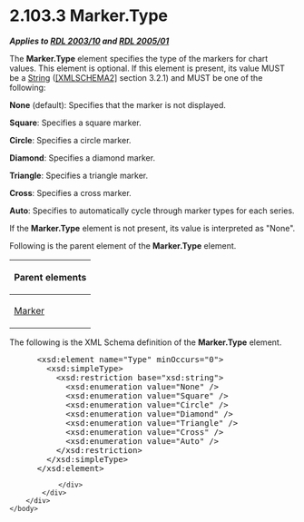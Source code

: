 <html dir="LTR" xmlns:mshelp="http://msdn.microsoft.com/mshelp" xmlns:ddue="http://ddue.schemas.microsoft.com/authoring/2003/5" xmlns:xlink="http://www.w3.org/1999/xlink" xmlns:tool="http://www.microsoft.com/tooltip">
    <head>
        <meta http-equiv="Content-Type" content="text/html; CHARSET=utf-8"></meta>
        <meta name="save" content="history"></meta>
        <title>2.103.3 Marker.Type</title>
        <xml>
            <mshelp:toctitle title="2.103.3 Marker.Type"></mshelp:toctitle>
            <mshelp:rltitle title="[MS-RDL]: Marker.Type"></mshelp:rltitle>
            <mshelp:keyword index="A" term="0123e3c5-3c34-48d7-9843-3010ba466056"></mshelp:keyword>
            <mshelp:attr name="DCSext.ContentType" value="open specification"></mshelp:attr>
            <mshelp:attr name="AssetID" value="0123e3c5-3c34-48d7-9843-3010ba466056"></mshelp:attr>
            <mshelp:attr name="TopicType" value="kbRef"></mshelp:attr>
            <mshelp:attr name="DCSext.Title" value="[MS-RDL]: Marker.Type" />
        </xml>
    </head>
    <body>
        <div id="header">
            <h1 class="heading">2.103.3 Marker.Type</h1>
        </div>
        <div id="mainSection">
            <div id="mainBody">
                <div id="allHistory" class="saveHistory"></div>
                <div id="sectionSection0" class="section" name="collapseableSection">
                    

<p><b><i>Applies to </i></b><a href="a7e2ad00-07c8-4f6d-80ab-3ad55df7b233.md"><b><i>RDL 2003/10</i></b></a><b>
<i>and </i></b><a href="3ebe2912-4958-4832-b391-cad1f5e13338.md"><b><i>RDL 2005/01</i></b></a></p>

<p>The <b>Marker.Type</b> element specifies the type of the
markers for chart values. This element is optional. If this element is present,
its value MUST be a <a href="1ed81ef3-a683-45e3-aaad-bd2bbe71bc3d.md">String</a>
(<a href="https://go.microsoft.com/fwlink/?LinkId=90610">[XMLSCHEMA2]</a>
section 3.2.1) and MUST be one of the following:</p>

<p><b>None</b> (default): Specifies that the marker is
not displayed.</p>

<p><b>Square</b>: Specifies a square marker.</p>

<p><b>Circle</b>: Specifies a circle marker.</p>

<p><b>Diamond</b>: Specifies a diamond marker.</p>

<p><b>Triangle</b>: Specifies a triangle marker.</p>

<p><b>Cross</b>: Specifies a cross marker.</p>

<p><b>Auto</b>: Specifies to automatically cycle through
marker types for each series.</p>

<p>If the <b>Marker.Type</b> element is not present, its value
is interpreted as &quot;None&quot;.</p>

<p>Following is the parent element of the <b>Marker.Type</b>
element.</p>

<table>
 <thead>
  <tr>
   <th>
   <p>Parent elements</p>
   </th>
  </tr>
 </thead>
 <tr>
  <td>
  <p><a href="be8e5c58-4bc9-4311-997b-f11e66f40cc2.md">Marker</a></p>
  </td>
 </tr>
</table>

<p>The following is the XML Schema definition of the <b>Marker.Type</b>
element.</p>

<dl>
<dd>
<div><pre> &lt;xsd:element name=&quot;Type&quot; minOccurs=&quot;0&quot;&gt;
   &lt;xsd:simpleType&gt;
     &lt;xsd:restriction base=&quot;xsd:string&quot;&gt;
       &lt;xsd:enumeration value=&quot;None&quot; /&gt;
       &lt;xsd:enumeration value=&quot;Square&quot; /&gt;
       &lt;xsd:enumeration value=&quot;Circle&quot; /&gt;
       &lt;xsd:enumeration value=&quot;Diamond&quot; /&gt;
       &lt;xsd:enumeration value=&quot;Triangle&quot; /&gt;
       &lt;xsd:enumeration value=&quot;Cross&quot; /&gt;
       &lt;xsd:enumeration value=&quot;Auto&quot; /&gt;
     &lt;/xsd:restriction&gt;
   &lt;/xsd:simpleType&gt;
 &lt;/xsd:element&gt;
</pre></div>
</dd></dl>


                </div>
            </div>
        </div>
    </body>
</html>